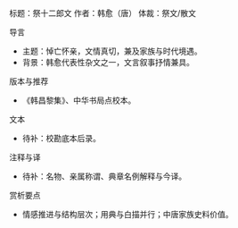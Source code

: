 标题：祭十二郎文
作者：韩愈（唐）
体裁：祭文/散文

导言
- 主题：悼亡怀亲，文情真切，兼及家族与时代境遇。
- 背景：韩愈代表性杂文之一，文言叙事抒情兼具。

版本与推荐
- 《韩昌黎集》、中华书局点校本。

文本
- 待补：校勘底本后录。

注释与译
- 待补：名物、亲属称谓、典章名例解释与今译。

赏析要点
- 情感推进与结构层次；用典与白描并行；中唐家族史料价值。